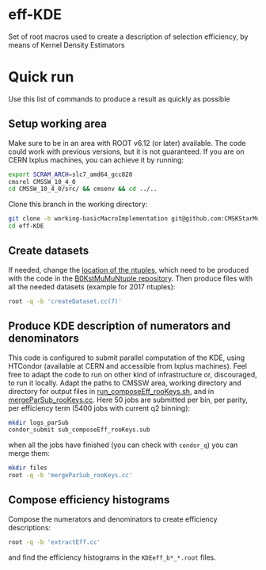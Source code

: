 # eff-KDE
Set of root macros used to create a description of selection efficiency, by means of Kernel Density Estimators 

# Quick run
Use this list of commands to produce a result as quickly as possible

## Setup working area
Make sure to be in an area with ROOT v6.12 (or later) available. The code could work with previous versions, but it is not guaranteed.
If you are on CERN lxplus machines, you can achieve it by running:
```sh
export SCRAM_ARCH=slc7_amd64_gcc820
cmsrel CMSSW_10_4_0
cd CMSSW_10_4_0/src/ && cmsenv && cd ../..
```
Clone this branch in the working directory:
```sh
git clone -b working-basicMacroImplementation git@github.com:CMSKStarMuMu/eff-KDE.git
cd eff-KDE
```
## Create datasets
If needed, change the [location of the ntuples](createDataset.cc#L42-L55), which need to be produced with the code in the [B0KstMuMuNtuple repository](https://github.com/CMSKStarMuMu/B0KstMuMuNtuple).
Then produce files with all the needed datasets (example for 2017 ntuples):
```sh
root -q -b 'createDataset.cc(7)'
```

## Produce KDE description of numerators and denominators
This code is configured to submit parallel computation of the KDE, using HTCondor (available at CERN and accessible from lxplus machines).
Feel free to adapt the code to run on other kind of infrastructure or, discouraged, to run it locally.
Adapt the paths to CMSSW area, working directory and directory for output files in [run_composeEff_rooKeys.sh](run_composeEff_rooKeys.sh#L3-L4), and in [mergeParSub_rooKeys.cc](mergeParSub_rooKeys.cc).
Here 50 jobs are submitted per bin, per parity, per efficiency term (5400 jobs with current q2 binning):
```sh
mkdir logs_parSub
condor_submit sub_composeEff_rooKeys.sub
```
when all the jobs have finished (you can check with `condor_q`) you can merge them:
```sh
mkdir files
root -q -b 'mergeParSub_rooKeys.cc'
```

## Compose efficiency histograms
Compose the numerators and denominators to create efficiency descriptions:
```sh
root -q -b 'extractEff.cc'
```
and find the efficiency histograms in the `KDEeff_b*_*.root` files.

